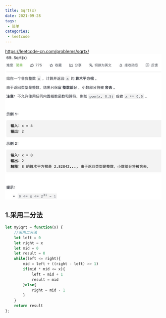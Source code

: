```yaml
---
title: Sqrt(x)
date: 2021-09-28
tags:
 - 简单
categories:
 - leetcode
---
```


<https://leetcode-cn.com/problems/sqrtx/>
![ Sqrt(x)](./img/69.jpg)
## 1.采用二分法
```js
let mySqrt = function(x) {
    //采用二分法
    let left = 0
    let right = x
    let mid = 0
    let result = 0
    while(left <= right){
        mid = left + ((right - left) >> 1)
        if(mid * mid <= x){
            left = mid + 1
            result = mid
        }else{
            right = mid - 1
        }
    }
    return result
};
```
